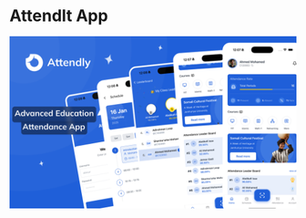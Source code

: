 # Attendlt App

[![preview](./src/assets//images/attendly-thumbnail.png)](https://github.com/hanad124/attendly-app)
